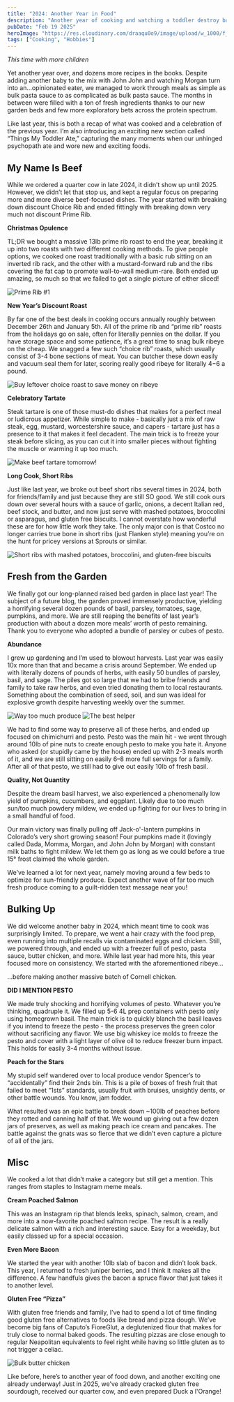 ```yaml
---
title: "2024: Another Year in Food"
description: "Another year of cooking and watching a toddler destroy baked goods"
pubDate: "Feb 19 2025"
heroImage: "https://res.cloudinary.com/draaqu0o9/image/upload/w_1000/f_auto/q_auto:best/v1/2024%20Food/82B647AE-37EA-4EBD-9735-6446D66FA8DB_ekyhdn.jpg"
tags: ["Cooking", "Hobbies"]
---
```

<i>This time with more children</i>

Yet another year over, and dozens more recipes in the books. Despite adding another baby to the mix with John John and watching Morgan turn into an...opinionated eater, we managed to work through meals as simple as bulk pasta sauce to as complicated as bulk pasta sauce. The months in between were filled with a ton of fresh ingredients thanks to our new garden beds and few more exploratory bets across the protein spectrum.

Like last year, this is both a recap of what was cooked and a celebration of the previous year. I’m also introducing an exciting new section called “Things My Toddler Ate,” capturing the many moments when our unhinged psychopath ate and wore new and exciting foods.

<h2>My Name Is Beef</h2>

While we ordered a quarter cow in late 2024, it didn’t show up until 2025. However, we didn’t let that stop us, and kept a regular focus on preparing more and more diverse beef-focused dishes. The year started with breaking down discount Choice Rib and ended fittingly with breaking down very much not discount Prime Rib.

<b>Christmas Opulence</b>

TL;DR we bought a massive 13lb prime rib roast to end the year, breaking it up into two roasts with two different cooking methods. To give people options, we cooked one roast traditionally with a basic rub sitting on an inverted rib rack, and the other with a mustard-forward rub and the ribs covering the fat cap to promote wall-to-wall medium-rare. Both ended up amazing, so much so that we failed to get a single picture of either sliced!

<img src="https://res.cloudinary.com/draaqu0o9/image/upload/w_1000/f_auto/q_auto:best/v1/2024%20Food/IMG_1824_jrb9tn.heic" alt="Prime Rib #1">


<b>New Year’s Discount Roast</b>

By far one of the best deals in cooking occurs annually roughly between December 26th and January 5th. All of the prime rib and “prime rib” roasts from the holidays go on sale, often for literally pennies on the dollar. If you have storage space and some patience, it’s a great time to snag bulk ribeye on the cheap. We snagged a few such “choice rib” roasts, which usually consist of 3-4 bone sections of meat. You can butcher these down easily and vacuum seal them for later, scoring really good ribeye for literally $4-$6 a pound.

<img src="https://res.cloudinary.com/draaqu0o9/image/upload/w_1000/f_auto/q_auto:best/v1/2024%20Food/IMG_9096_q6mbna.heic" alt="Buy leftover choice roast to save money on ribeye">

<b>Celebratory Tartate</b>

Steak tartare is one of those must-do dishes that makes for a perfect meal or ludicrous appetizer. While simple to make - basically just a mix of raw steak, egg, mustard, worcestershire sauce, and capers - tartare just has a presence to it that makes it feel decadent. The main trick is to freeze your steak before slicing, as you can cut it into smaller pieces without fighting the muscle or warming it up too much.


<img src="https://res.cloudinary.com/draaqu0o9/image/upload/w_1000/f_auto/q_auto:best/v1/2024%20Food/IMG_8219_lqrawp.heic" alt="Make beef tartare tomorrow!">

<b>Long Cook, Short Ribs</b>

Just like last year, we broke out beef short ribs several times in 2024, both for friends/family and just because they are still SO good. We still cook ours down over several hours with a sauce of garlic, onions, a decent Italian red, beef stock, and butter, and now just serve with mashed potatoes, broccolini or asparagus, and gluten free biscuits. I cannot overstate how wonderful these are for how little work they take. The only major con is that Costco no longer carries true bone in short ribs (just Flanken style) meaning you’re on the hunt for pricey versions at Sprouts or similar.

<img src="https://res.cloudinary.com/draaqu0o9/image/upload/w_1000/f_auto/q_auto:best/v1/2024%20Food/IMG_4741_l3pnuq.jpg" alt="Short ribs with mashed potatoes, broccolini, and gluten-free biscuits">

<h2>Fresh from the Garden</h2>

We finally got our long-planned raised bed garden in place last year! The subject of a future blog, the garden proved immensely productive, yielding a horrifying several dozen pounds of basil, parsley, tomatoes, sage, pumpkins, and more. We are still reaping the benefits of last year’s production with about a dozen more meals’ worth of pesto remaining. Thank you to everyone who adopted a bundle of parsley or cubes of pesto.

<b>Abundance</b>

I grew up gardening and I’m used to blowout harvests. Last year was easily 10x more than that and became a crisis around September. We ended up with literally dozens of pounds of herbs, with easily 50 bundles of parsley, basil, and sage. The piles got so large that we had to bribe friends and family to take raw herbs, and even tried donating them to local restaurants. Something about the combination of seed, soil, and sun was ideal for explosive growth despite harvesting weekly over the summer.

<img src="https://res.cloudinary.com/draaqu0o9/image/upload/w_1000/f_auto/q_auto:best/v1/2024%20Food/IMG_1241_s4gdrn.heic" alt="Way too much produce">

<img src="https://res.cloudinary.com/draaqu0o9/image/upload/w_1000/f_auto/q_auto:best/v1/2024%20Food/IMG_6986_mmrxbf.heic" alt="The best helper">


We had to find some way to preserve all of these herbs, and ended up focused on chimichurri and pesto. Pesto was the main hit - we went through around 10lb of pine nuts to create enough pesto to make you hate it. Anyone who asked (or stupidly came by the house) ended up with 2-3 meals worth of it, and we are still sitting on easily 6–8 more full servings for a family. After all of that pesto, we still had to give out easily 10lb of fresh basil.


<b>Quality, Not Quantity</b>

Despite the dream basil harvest, we also experienced a phenomenally low yield of pumpkins, cucumbers, and eggplant. Likely due to too much sun/too much powdery mildew, we ended up fighting for our lives to bring in a small handful of food. 

Our main victory was finally pulling off Jack-o'-lantern pumpkins in Colorado’s very short growing season! Four pumpkins made it (lovingly called Dada, Momma, Morgan, and John John by Morgan) with constant milk baths to fight mildew. We let them go as long as we could before a true 15° frost claimed the whole garden.

We’ve learned a lot for next year, namely moving around a few beds to optimize for sun-friendly produce. Expect another wave of far too much fresh produce coming to a guilt-ridden text message near you!


<h2>Bulking Up</h2>

We did welcome another baby in 2024, which meant time to cook was surprisingly limited. To prepare, we went a hair crazy with the food prep, even running into multiple recalls via contaminated eggs and chicken. Still, we powered through, and ended up with a freezer full of pesto, pasta sauce, butter chicken, and more. While last year had more hits, this year focused more on consistency. We started with the aforementioned ribeye…



…before making another massive batch of Cornell chicken.

<b>DID I MENTION PESTO</b>

We made truly shocking and horrifying volumes of pesto. Whatever you’re thinking, quadruple it. We filled up 5-6 4L prep containers with pesto only using homegrown basil. The main trick is to quickly blanch the basil leaves if you intend to freeze the pesto - the process preserves the green color without sacrificing any flavor. We use big whiskey ice molds to freeze the pesto and cover with a light layer of olive oil to reduce freezer burn impact. This holds for easily 3-4 months without issue.


<b>Peach for the Stars</b>

My stupid self wandered over to local produce vendor Spencer’s to “accidentally” find their 2nds bin. This is a pile of boxes of fresh fruit that failed to meet “1sts” standards, usually fruit with bruises, unsightly dents, or other battle wounds. You know, jam fodder.

What resulted was an epic battle to break down ~100lb of peaches before they rotted and canning half of that. We wound up giving out a few dozen jars of preserves, as well as making peach ice cream and pancakes. The battle against the gnats was so fierce that we didn’t even capture a picture of all of the jars.


<h2>Misc</h2>

We cooked a lot that didn’t make a category but still get a mention. This ranges from staples to Instagram meme meals.

<b>Cream Poached Salmon</b>

This was an Instagram rip that blends leeks, spinach, salmon, cream, and more into a now-favorite poached salmon recipe. The result is a really delicate salmon with a rich and interesting sauce. Easy for a weekday, but easily classed up for a special occasion. 


<b>Even More Bacon</b>

We started the year with another 10lb slab of bacon and didn’t look back. This year, I returned to fresh juniper berries, and I think it makes all the difference. A few handfuls gives the bacon a spruce flavor that just takes it to another level.


<b>Gluten Free “Pizza”</b>

With gluten free friends and family, I’ve had to spend a lot of time finding good gluten free alternatives to foods like bread and pizza dough. We’ve become big fans of Caputo’s FioreGlut, a deglutenized flour that makes for truly close to normal baked goods. The resulting pizzas are close enough to regular Neapolitan equivalents to feel right while having so little gluten as to not trigger a celiac. 


<img src="https://res.cloudinary.com/draaqu0o9/image/upload/w_1000/f_auto/q_auto:best/v1/food/frbpbkjiwwbysn6cxqxu" alt="Bulk butter chicken">

Like before, here’s to another year of food down, and another exciting one already underway! Just in 2025, we’ve already cracked gluten free sourdough, received our quarter cow, and even prepared Duck a l'Orange!
